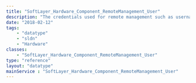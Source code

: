 ```yaml
---
title: "SoftLayer_Hardware_Component_RemoteManagement_User"
description: "The credentials used for remote management such as username, password, etc... "
date: "2018-02-12"
tags:
    - "datatype"
    - "sldn"
    - "Hardware"
classes:
    - "SoftLayer_Hardware_Component_RemoteManagement_User"
type: "reference"
layout: "datatype"
mainService : "SoftLayer_Hardware_Component_RemoteManagement_User"
---
```

